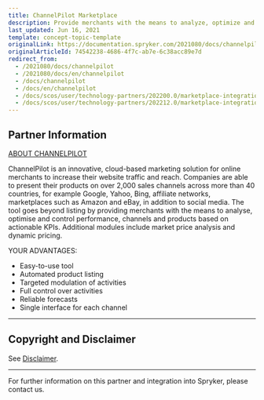 ```yaml
---
title: ChannelPilot Marketplace
description: Provide merchants with the means to analyze, optimize and control performance, channels, and products based on actionable KPIs by integrating Channelpilot into the Spryker Commerce OS.
last_updated: Jun 16, 2021
template: concept-topic-template
originalLink: https://documentation.spryker.com/2021080/docs/channelpilot
originalArticleId: 74542238-4686-4f7c-ab7e-6c38acc89e7d
redirect_from:
  - /2021080/docs/channelpilot
  - /2021080/docs/en/channelpilot
  - /docs/channelpilot
  - /docs/en/channelpilot
  - /docs/scos/user/technology-partners/202200.0/marketplace-integrations/channelpilot-marketplace.html
  - /docs/scos/user/technology-partners/202212.0/marketplace-integrations/channelpilot-marketplace.html
---
```


## Partner Information

[ABOUT CHANNELPILOT](https://channelpilot.com)

ChannelPilot is an innovative, cloud-based marketing solution for online merchants to increase their website traffic and reach. Companies are able to present their products on over 2,000 sales channels across more than 40 countries, for example Google, Yahoo, Bing, affiliate networks, marketplaces such as Amazon and eBay, in addition to social media. The tool goes beyond listing by providing merchants with the means to analyse, optimise and control performance, channels and products based on actionable KPIs. Additional modules include market price analysis and dynamic pricing.

YOUR ADVANTAGES:

* Easy-to-use tool
* Automated product listing
* Targeted modulation of activities
* Full control over activities
* Reliable forecasts
* Single interface for each channel

---

## Copyright and Disclaimer

See [Disclaimer](https://github.com/spryker/spryker-documentation).

---
For further information on this partner and integration into Spryker, please contact us.

<div class="hubspot-form js-hubspot-form" data-portal-id="2770802" data-form-id="163e11fb-e833-4638-86ae-a2ca4b929a41" id="hubspot-1"></div>
